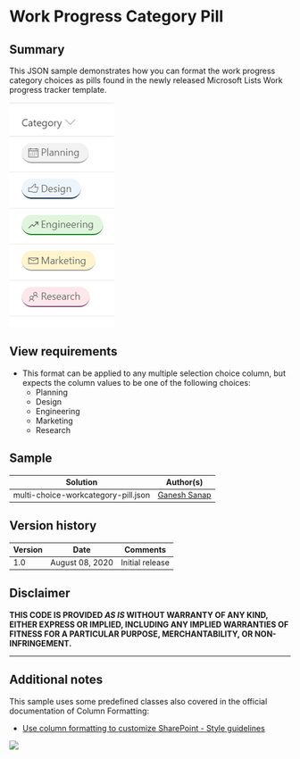 # Work Progress Category Pill 

## Summary

This JSON sample demonstrates how you can format the work progress category choices as pills found in the newly released Microsoft Lists Work progress tracker template.

![screenshot of the sample](./assets/screenshot.png)

## View requirements

* This format can be applied to any multiple selection choice column, but expects the column values to be one of the following choices:
  + Planning
  + Design
  + Engineering
  + Marketing
  + Research

## Sample

| Solution                      | Author(s)                                    |
|-------------------------------|----------------------------------------------|
| multi-choice-workcategory-pill.json | [Ganesh Sanap](https://twitter.com/ganeshsanap20) |

## Version history

| Version | Date          | Comments        |
|---------|---------------|-----------------|
| 1.0     | August 08, 2020 | Initial release |

## Disclaimer

**THIS CODE IS PROVIDED *AS IS* WITHOUT WARRANTY OF ANY KIND, EITHER EXPRESS OR IMPLIED, INCLUDING ANY IMPLIED WARRANTIES OF FITNESS FOR A PARTICULAR PURPOSE, MERCHANTABILITY, OR NON-INFRINGEMENT.**

---

## Additional notes

This sample uses some predefined classes also covered in the official documentation of Column Formatting:

- [Use column formatting to customize SharePoint - Style guidelines](https://docs.microsoft.com/en-us/sharepoint/dev/declarative-customization/column-formatting#style-guidelines)

<img src="https://pnptelemetry.azurewebsites.net/sp-dev-list-formatting/column-samples/multi-choice-workcategory-pill" />
